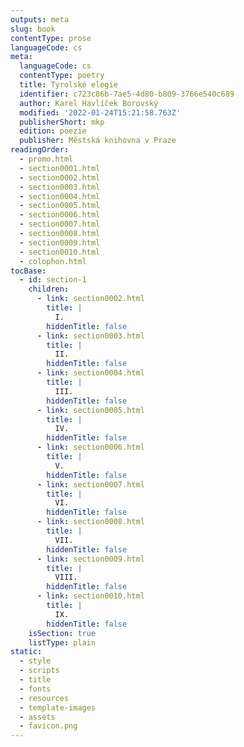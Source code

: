```yaml
---
outputs: meta
slug: book
contentType: prose
languageCode: cs
meta:
  languageCode: cs
  contentType: poetry
  title: Tyrolské elegie
  identifier: c723c86b-7ae5-4d80-b809-3766e540c689
  author: Karel Havlíček Borovský
  modified: '2022-01-24T15:21:58.763Z'
  publisherShort: mkp
  edition: poezie
  publisher: Městská knihovna v Praze
readingOrder:
  - promo.html
  - section0001.html
  - section0002.html
  - section0003.html
  - section0004.html
  - section0005.html
  - section0006.html
  - section0007.html
  - section0008.html
  - section0009.html
  - section0010.html
  - colophon.html
tocBase:
  - id: section-1
    children:
      - link: section0002.html
        title: |
          I.
        hiddenTitle: false
      - link: section0003.html
        title: |
          II.
        hiddenTitle: false
      - link: section0004.html
        title: |
          III.
        hiddenTitle: false
      - link: section0005.html
        title: |
          IV.
        hiddenTitle: false
      - link: section0006.html
        title: |
          V.
        hiddenTitle: false
      - link: section0007.html
        title: |
          VI.
        hiddenTitle: false
      - link: section0008.html
        title: |
          VII.
        hiddenTitle: false
      - link: section0009.html
        title: |
          VIII.
        hiddenTitle: false
      - link: section0010.html
        title: |
          IX.
        hiddenTitle: false
    isSection: true
    listType: plain
static:
  - style
  - scripts
  - title
  - fonts
  - resources
  - template-images
  - assets
  - favicon.png
---
```

